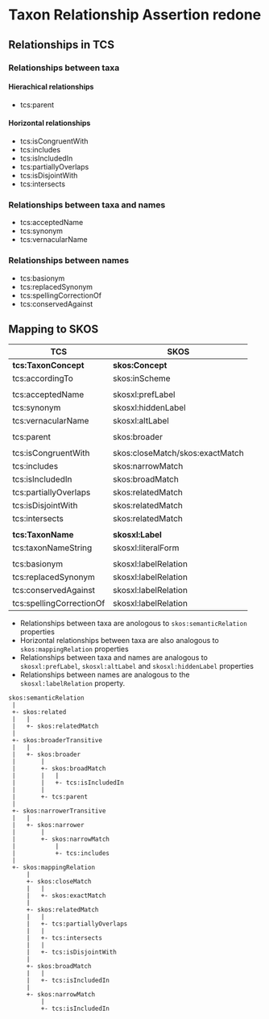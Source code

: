 # Taxon Relationship Assertion redone

## Relationships in TCS

### Relationships between taxa

#### Hierachical relationships

- tcs:parent

#### Horizontal relationships 

- tcs:isCongruentWith
- tcs:includes
- tcs:isIncludedIn
- tcs:partiallyOverlaps
- tcs:isDisjointWith
- tcs:intersects

### Relationships between taxa and names

- tcs:acceptedName
- tcs:synonym
- tcs:vernacularName

### Relationships between names

- tcs:basionym
- tcs:replacedSynonym
- tcs:spellingCorrectionOf
- tcs:conservedAgainst


## Mapping to SKOS

| TCS | SKOS|
|-|-|
| **tcs:TaxonConcept** | **skos:Concept** |
| tcs:accordingTo | skos:inScheme |
| | |
| tcs:acceptedName | skosxl:prefLabel |
| tcs:synonym | skosxl:hiddenLabel |
| tcs:vernacularName | skosxl:altLabel |
| | |
| tcs:parent | skos:broader |
| | |
| tcs:isCongruentWith | skos:closeMatch/skos:exactMatch |
| tcs:includes | skos:narrowMatch |
| tcs:isIncludedIn | skos:broadMatch |
| tcs:partiallyOverlaps | skos:relatedMatch |
| tcs:isDisjointWith | skos:relatedMatch |
| tcs:intersects | skos:relatedMatch |
| | |
| **tcs:TaxonName** | **skosxl:Label** |
| tcs:taxonNameString | skosxl:literalForm |
| | |
| tcs:basionym | skosxl:labelRelation |
| tcs:replacedSynonym | skosxl:labelRelation |
| tcs:conservedAgainst | skosxl:labelRelation |
| tcs:spellingCorrectionOf | skosxl:labelRelation |

- Relationships between taxa are anologous to `skos:semanticRelation` properties
- Horizontal relationships between taxa are also analogous to `skos:mappingRelation` properties
- Relationships between taxa and names are analogous to `skosxl:prefLabel`, `skosxl:altLabel` and `skosxl:hiddenLabel` properties
- Relationships between names are analogous to the `skosxl:labelRelation` property.

```
skos:semanticRelation
 |
 +- skos:related
 |   |
 |   +- skos:relatedMatch
 |
 +- skos:broaderTransitive
 |   |
 |   +- skos:broader
 |       |
 |       +- skos:broadMatch
 |       |   |
 |       |   +- tcs:isIncludedIn
 |       |
 |       +- tcs:parent
 |
 +- skos:narrowerTransitive
 |   |
 |   +- skos:narrower
 |       |
 |       +- skos:narrowMatch
 |           |
 |           +- tcs:includes
 |
 +- skos:mappingRelation
     |
     +- skos:closeMatch
     |   |
     |   +- skos:exactMatch
     |
     +- skos:relatedMatch
     |   |
     |   +- tcs:partiallyOverlaps
     |   |
     |   +- tcs:intersects
     |   |
     |   +- tcs:isDisjointWith
     |
     +- skos:broadMatch
     |   |
     |   +- tcs:isIncludedIn
     |
     +- skos:narrowMatch 
         |
         +- tcs:isIncludedIn

```
